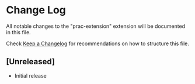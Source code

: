 # Change Log

All notable changes to the "prac-extension" extension will be documented in this file.

Check [Keep a Changelog](http://keepachangelog.com/) for recommendations on how to structure this file.

## [Unreleased]

- Initial release